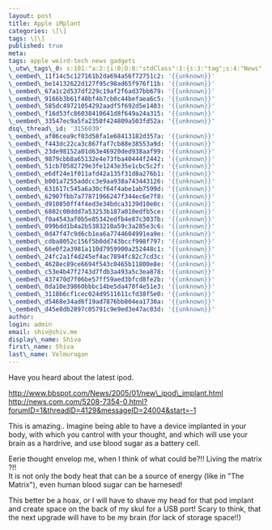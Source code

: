 ```yaml
---
layout: post
title: Apple iMplant
categories: \[\]
tags: \[\]
published: true
meta:
tags: apple weird-tech news gadgets
\_utw\_tags\_0: s:101:"a:2:{i:0;O:8:"stdClass":1:{s:3:"tag";s:4:"News";}i:1;O:8:"stdClass":1:{s:3:"tag";s:10:"Technology";}}";
\_oembed\_11f14c5c127161b2da694a56f72751c2: '{{unknown}}'
\_oembed\_be14132622d127f95c98ad65f976f11b: '{{unknown}}'
\_oembed\_67a1c2d537df229c19af2f6ad37bb679: '{{unknown}}'
\_oembed\_9166b3b61f40bf4b7cb0c44befaea6c5: '{{unknown}}'
\_oembed\_585dc49721054292aadf5f692d5e1403: '{{unknown}}'
\_oembed\_f16d53fc86038410641d8f649a24a315: '{{unknown}}'
\_oembed\_33547ec9a5fa2350f424809a503fd52a: '{{unknown}}'
dsq\_thread\_id: '3156039'
\_oembed\_af06cea9cf03d58fa1e68413182d357a: '{{unknown}}'
\_oembed\_f443dc22ca3c867faf7cb88e38553a9d: '{{unknown}}'
\_oembed\_23de98152a01d63e46920ded938aaf99: '{{unknown}}'
\_oembed\_9879cbb8a65132e4e73fba40444f2442: '{{unknown}}'
\_oembed\_51cb70582729e3fe1243e35e1cbc5c2f: '{{unknown}}'
\_oembed\_e6df24e1f011afd42a135f31d8a276b1: '{{unknown}}'
\_oembed\_b001a7255addcc3e9aa938a743443126: '{{unknown}}'
\_oembed\_631617c545a6a30cf64f4abe1ab7599d: '{{unknown}}'
\_oembed\_62907fbb7a77871966247f344ec6e7f8: '{{unknown}}'
\_oembed\_d910850ff4f4ed3e34bdca3139d10e0c: '{{unknown}}'
\_oembed\_6802c00ddd7a53253b187a010edfb5ce: '{{unknown}}'
\_oembed\_f0a4543af0b5e85342edfb4e87c3037b: '{{unknown}}'
\_oembed\_099bdd1b4a2b5383210a59c3a285e3c6: '{{unknown}}'
\_oembed\_0d47f47c9d6cb1ea6a7744604991ea9e: '{{unknown}}'
\_oembed\_cdba8052c156f5b0dd743bccf998f797: '{{unknown}}'
\_oembed\_66e0f2a3981a110d7959900a252448c1: '{{unknown}}'
\_oembed\_24fc2a1f4d245ef4ac7894fc82c7cd3c: '{{unknown}}'
\_oembed\_4628ec89ce6694f543c0465b11800e8e: '{{unknown}}'
\_oembed\_c53e4b47f2743d7fdb3a493a5c3ea878: '{{unknown}}'
\_oembed\_437470d7f06be57ff59aed3bfcd8fe2b: '{{unknown}}'
\_oembed\_0da10e39860bbbc14be5da470f4e51e3: '{{unknown}}'
\_oembed\_3118b6cf1cec024d9511611cfd38f5e0: '{{unknown}}'
\_oembed\_d5468e34ad6f19ad7876bb804ea1730a: '{{unknown}}'
\_oembed\_d45e8db2897c05791c9e9ed3e47ac03d: '{{unknown}}'
author:
login: admin
email: shiv@shiv.me
display\_name: Shiva
first\_name: Shiva
last\_name: Velmurugan
---
```


Have you heard about the latest ipod.

http://www.bbspot.com/News/2005/01/new\_ipod\_implant.html  
http://news.com.com/5208-7354-0.html?forumID=1&threadID=4129&messageID=24004&start=-1

This is amazing.. Imagine being able to have a device implanted in your body, with which you cantrol with your thought, and which will use your brain as a hardrive, and use blood sugar as a battery cell.

Eerie thought envelop me, when I think of what could be?!! Living the matrix ?!!  
It is not only the body heat that can be a source of energy (like in "The Matrix"), even human blood sugar can be harnesed!

This better be a hoax, or I will have to shave my head for that pod implant and create space on the back of my skul for a USB port! Scary to think, that the next upgrade will have to be my brain (for lack of storage space!!)